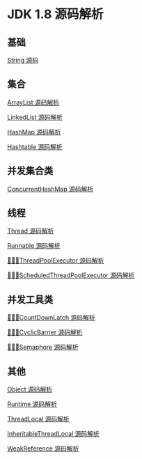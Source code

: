 # JDK 1.8 源码解析

## 基础

<a href="https://github.com/wupeixuan/JDKSourceCode1.8/blob/master/src/java/lang/String.java">String 源码</a>

## 集合

<a href="https://github.com/wupeixuan/JDKSourceCode1.8/blob/master/src/java/util/ArrayList.java">ArrayList 源码解析</a>

<a href="https://github.com/wupeixuan/JDKSourceCode1.8/blob/master/src/java/util/LinkedList.java">LinkedList 源码解析</a>

<a href="https://github.com/wupeixuan/JDKSourceCode1.8/blob/master/src/java/util/HashMap.java">HashMap 源码解析</a>

<a href="https://github.com/wupeixuan/JDKSourceCode1.8/blob/master/src/java/util/Hashtable.java">Hashtable 源码解析</a>

## 并发集合类

<a href="https://github.com/wupeixuan/JDKSourceCode1.8/blob/master/src/java/util/concurrent/ConcurrentHashMap.java">ConcurrentHashMap 源码解析</a>

## 线程

<a href="https://github.com/wupeixuan/JDKSourceCode1.8/blob/master/src/java/lang/Thread.java">Thread 源码解析</a>

<a href="https://github.com/wupeixuan/JDKSourceCode1.8/blob/master/src/java/lang/Runnable.java">Runnable 源码解析</a>

<a href="https://gitee.com/Ahaolin/JDKSourceCode1.8/blob/master/src/java/util/concurrent/ThreadPoolExecutor.java">💛💛💛ThreadPoolExecutor 源码解析</a>

<a href="https://gitee.com/Ahaolin/JDKSourceCode1.8/blob/master/src/java/util/concurrent/ScheduledThreadPoolExecutor.java">💛💛💛ScheduledThreadPoolExecutor 源码解析</a>

## 并发工具类

<a href="https://gitee.com/Ahaolin/JDKSourceCode1.8/blob/master/src/java/util/concurrent/CountDownLatch.java">💛💛💛CountDownLatch 源码解析</a>

<a href="https://gitee.com/Ahaolin/JDKSourceCode1.8/blob/master/src/java/util/concurrent/CyclicBarrier.java">💛💛💛CyclicBarrier 源码解析</a>

<a href="https://gitee.com/Ahaolin/JDKSourceCode1.8/blob/master/src/java/util/concurrent/Semaphore.java">💛💛💛Semaphore 源码解析</a>



## 其他

<a href="https://github.com/wupeixuan/JDKSourceCode1.8/blob/master/src/java/lang/Object.java">Object 源码解析</a>

<a href="https://github.com/wupeixuan/JDKSourceCode1.8/blob/master/src/java/lang/Runtime.java">Runtime 源码解析</a>

<a href="https://github.com/wupeixuan/JDKSourceCode1.8/blob/master/src/java/lang/ThreadLocal.java">ThreadLocal 源码解析</a>

<a href="https://github.com/wupeixuan/JDKSourceCode1.8/blob/master/src/java/lang/InheritableThreadLocal.java">InheritableThreadLocal 源码解析</a>

<a href="https://github.com/wupeixuan/JDKSourceCode1.8/blob/master/src/java/lang/ref/WeakReference.java">WeakReference 源码解析</a>
